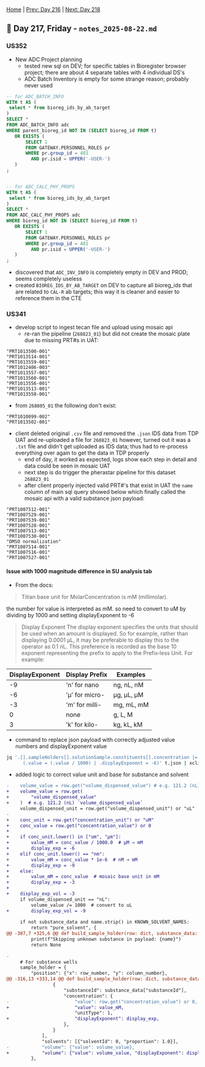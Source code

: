 [Home](../../main.md) | [Prev: Day 216](notes_2025-08-21.md) | [Next: Day 218](./notes_2025-08-25.md)

## 📝 Day 217, Friday - `notes_2025-08-22.md`

### US352
- New ADC Project planning
    * tested new sql on DEV; for specific tables in Bioregister browser project; there are about 4 separate tables with 4 individual DS's
    * ADC Batch Inventory is empty for some strange reason; probably never used

```sql
-- for ADC_BATCH_INFO
WITH t AS (
 select * from bioreg_ids_by_ab_target
)
SELECT *
FROM ADC_BATCH_INFO adc
WHERE parent_bioreg_id NOT IN (SELECT bioreg_id FROM t)
   OR EXISTS (
       SELECT 1
       FROM GATEWAY.PERSONNEL_ROLES pr
       WHERE pr.group_id = 481
         AND pr.isid = UPPER('-USER-')
   )
;


-- for ADC_CALC_PHY_PROPS
WITH t AS (
 select * from bioreg_ids_by_ab_target
)
SELECT *
FROM ADC_CALC_PHY_PROPS adc
WHERE bioreg_id NOT IN (SELECT bioreg_id FROM t)
   OR EXISTS (
       SELECT 1
       FROM GATEWAY.PERSONNEL_ROLES pr
       WHERE pr.group_id = 481
         AND pr.isid = UPPER('-USER-')
   )
;
```

- discovered that `ADC_INV_INFO` is completely empty in DEV and PROD; seems completely useless
- created `BIOREG_IDS_BY_AB_TARGET` on DEV to capture all bioreg_ids that are related to `CAL-R` ab targets; this way it is cleaner and easier to reference them in the CTE


### US341
- develop script to ingest tecan file and upload using mosaic api
    * re-ran the pipeline (`268823_01`) but did not create the mosaic plate due to missing PRT#s in UAT:

```
"PRT1013500-001"
"PRT1013514-001"
"PRT1013559-001"
"PRT1012406-003"
"PRT1013557-001"
"PRT1013560-001"
"PRT1013556-001"
"PRT1013513-001"
"PRT1013558-001"
```

- from `268805_01` the following don't exist:

```
"PRT1010099-002"
"PRT1013502-001"
```

- client deleted original `.csv` file and removed the `.json` IDS data from TDP UAT and re-uploaded a file for `268823_01` however, turned out it was a `.txt` file and didn't get uploaded as IDS data; thus had to re-process everything over again to get the data in TDP properly
    * end of day, it worked as expected, logs show each step in detail and data could be seen in mosaic UAT
    * next step is do trigger the pherastar pipeline for this dataset `268823_01`
    * after client properly injected valid PRT#'s that exist in UAT the `name` column of main sql query showed below which finally called the mosaic api with a valid substance json payload:

```
"PRT1007512-001"
"PRT1007529-001"
"PRT1007539-001"
"PRT1007528-001"
"PRT1007513-001"
"PRT1007530-001"
"DMSO normalization"
"PRT1007514-001"
"PRT1007516-001"
"PRT1007527-001"
```

#### Issue with 1000 magnitude difference in SU analysis tab

- From the docs:
>Titian base unit for MolarConcentration is mM (millimolar).

the number for value is interpreted as mM. so need to convert to uM by dividing by 1000 and setting displayExponent to -6

>Display Exponent
>The display exponent specifies the units that should be used when an amount is displayed. So for example, rather than displaying 0.0001 µL, it may be preferable to display this to the operator as 0.1 nL. This preference is recorded as the base 10 exponent representing the prefix to apply to the Prefix‑less Unit. For example:

|DisplayExponent|	Display	Prefix| Examples|
|---|---|---|
|-9|	'n' for nano|	ng, nL, nM|
-6 | 'µ' for micro-	|µg, µL, µM|
-3 | 'm' for milli-	|mg, mL, mM|
0  | none	|g, L, M|
3  | 'k' for kilo-|	kg, kL, kM|

- command to replace json payload with correctly adjusted value numbers and displayExponent value

```bash
jq '.[].sampleHolders[].solutionSample.constituents[].concentration |=
      (.value = (.value / 1000) | .displayExponent = -6)' t.json | xclip -selection clipboard
```

- added logic to correct value unit and base for substance and solvent

```diff
-    volume_value = row.get("volume_dispensed_value") # e.g. 121.2 (nL) `volume_dispensed_value`
+    volume_value = row.get(
+        "volume_dispensed_value"
+    )  # e.g. 121.2 (nL) `volume_dispensed_value`
     volume_dispensed_unit = row.get("volume_dispensed_unit") or "uL"
-
+    conc_unit = row.get("concentration_unit") or "uM"
+    conc_value = row.get("concentration_value") or 0
+
+    if conc_unit.lower() in ["um", "µm"]:
+        value_mM = conc_value / 1000.0  # µM → mM
+        display_exp = -6
+    elif conc_unit.lower() == "nm":
+        value_mM = conc_value * 1e-6  # nM → mM
+        display_exp = -9
+    else:
+        value_mM = conc_value  # mosaic base unit in mM
+        display_exp = -3
+
+    display_exp_vol = -3
     if volume_dispensed_unit == "nL":
         volume_value /= 1000  # convert to uL
+        display_exp_vol = -9
 
     if not substance_data and name.strip() in KNOWN_SOLVENT_NAMES:
         return "pure_solvent", {
@@ -307,7 +325,6 @@ def build_sample_holder(row: dict, substance_data: dict):
         print(f"Skipping unknown substance in payload: {name}")
         return None
 
-
     # For substance wells
     sample_holder = {
         "position": {"x": row_number, "y": column_number},
@@ -316,13 +333,14 @@ def build_sample_holder(row: dict, substance_data: dict):
                 {
                     "substanceId": substance_data["substanceId"],
                     "concentration": {
-                        "value": row.get("concentration_value") or 0,
+                        "value": value_mM,
                         "unitType": 1,
+                        "displayExponent": display_exp,
                     },
                 }
             ],
             "solvents": [{"solventId": 0, "proportion": 1.0}],
-            "volume": {"value": volume_value},
+            "volume": {"value": volume_value, "displayExponent": display_exp_vol},
         },
```
